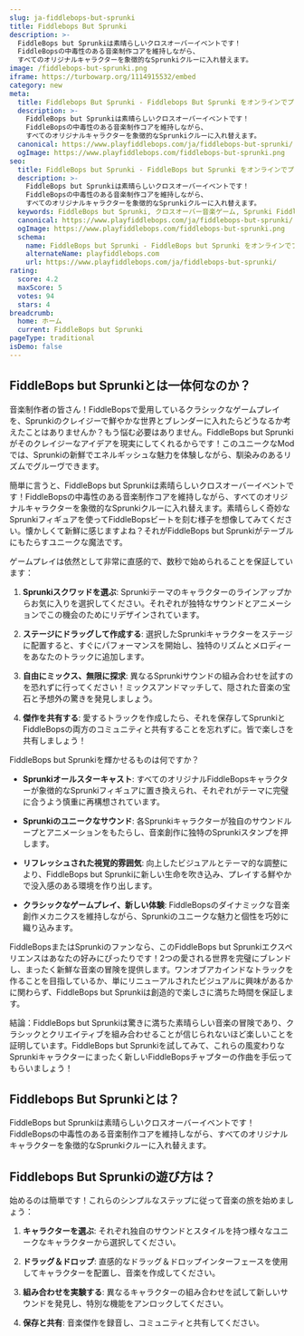 ```yaml
---
slug: ja-fiddlebops-but-sprunki
title: Fiddlebops But Sprunki
description: >-
  FiddleBops but Sprunkiは素晴らしいクロスオーバーイベントです！
  FiddleBopsの中毒性のある音楽制作コアを維持しながら、
  すべてのオリジナルキャラクターを象徴的なSprunkiクルーに入れ替えます。
image: /fiddlebops-but-sprunki.png
iframe: https://turbowarp.org/1114915532/embed
category: new
meta:
  title: Fiddlebops But Sprunki - Fiddlebops But Sprunki をオンラインでプレイ
  description: >-
    FiddleBops but Sprunkiは素晴らしいクロスオーバーイベントです！
    FiddleBopsの中毒性のある音楽制作コアを維持しながら、
    すべてのオリジナルキャラクターを象徴的なSprunkiクルーに入れ替えます。
  canonical: https://www.playfiddlebops.com/ja/fiddlebops-but-sprunki/
  ogImage: https://www.playfiddlebops.com/fiddlebops-but-sprunki.png
seo:
  title: FiddleBops but Sprunki - FiddleBops but Sprunki をオンラインでプレイ
  description: >-
    FiddleBops but Sprunkiは素晴らしいクロスオーバーイベントです！
    FiddleBopsの中毒性のある音楽制作コアを維持しながら、
    すべてのオリジナルキャラクターを象徴的なSprunkiクルーに入れ替えます。
  keywords: FiddleBops but Sprunki, クロスオーバー音楽ゲーム, Sprunki FiddleBops
  canonical: https://www.playfiddlebops.com/ja/fiddlebops-but-sprunki/
  ogImage: https://www.playfiddlebops.com/fiddlebops-but-sprunki.png
  schema:
    name: FiddleBops but Sprunki - FiddleBops but Sprunki をオンラインでプレイ
    alternateName: playfiddlebops.com
    url: https://www.playfiddlebops.com/ja/fiddlebops-but-sprunki/
rating:
  score: 4.2
  maxScore: 5
  votes: 94
  stars: 4
breadcrumb:
  home: ホーム
  current: FiddleBops but Sprunki
pageType: traditional
isDemo: false
---
```


## FiddleBops but Sprunkiとは一体何なのか？

音楽制作者の皆さん！FiddleBopsで愛用しているクラシックなゲームプレイを、Sprunkiのクレイジーで鮮やかな世界とブレンダーに入れたらどうなるか考えたことはありませんか？もう悩む必要はありません。FiddleBops but Sprunkiがそのクレイジーなアイデアを現実にしてくれるからです！このユニークなModでは、Sprunkiの新鮮でエネルギッシュな魅力を体験しながら、馴染みのあるリズムでグルーヴできます。

簡単に言うと、FiddleBops but Sprunkiは素晴らしいクロスオーバーイベントです！FiddleBopsの中毒性のある音楽制作コアを維持しながら、すべてのオリジナルキャラクターを象徴的なSprunkiクルーに入れ替えます。素晴らしく奇妙なSprunkiフィギュアを使ってFiddleBopsビートを刻む様子を想像してみてください。懐かしくて新鮮に感じますよね？それがFiddleBops but Sprunkiがテーブルにもたらすユニークな魔法です。

ゲームプレイは依然として非常に直感的で、数秒で始められることを保証しています：

1. **Sprunkiスクワッドを選ぶ**: Sprunkiテーマのキャラクターのラインアップからお気に入りを選択してください。それぞれが独特なサウンドとアニメーションでこの機会のためにリデザインされています。

2. **ステージにドラッグして作成する**: 選択したSprunkiキャラクターをステージに配置すると、すぐにパフォーマンスを開始し、独特のリズムとメロディーをあなたのトラックに追加します。

3. **自由にミックス、無限に探求**: 異なるSprunkiサウンドの組み合わせを試すのを恐れずに行ってください！ミックスアンドマッチして、隠された音楽の宝石と予想外の驚きを発見しましょう。

4. **傑作を共有する**: 愛するトラックを作成したら、それを保存してSprunkiとFiddleBopsの両方のコミュニティと共有することを忘れずに。皆で楽しさを共有しましょう！

FiddleBops but Sprunkiを輝かせるものは何ですか？

- **Sprunkiオールスターキャスト**: すべてのオリジナルFiddleBopsキャラクターが象徴的なSprunkiフィギュアに置き換えられ、それぞれがテーマに完璧に合うよう慎重に再構想されています。

- **Sprunkiのユニークなサウンド**: 各Sprunkiキャラクターが独自のサウンドループとアニメーションをもたらし、音楽創作に独特のSprunkiスタンプを押します。

- **リフレッシュされた視覚的雰囲気**: 向上したビジュアルとテーマ的な調整により、FiddleBops but Sprunkiに新しい生命を吹き込み、プレイする鮮やかで没入感のある環境を作り出します。

- **クラシックなゲームプレイ、新しい体験**: FiddleBopsのダイナミックな音楽創作メカニクスを維持しながら、Sprunkiのユニークな魅力と個性を巧妙に織り込みます。

FiddleBopsまたはSprunkiのファンなら、このFiddleBops but Sprunkiエクスペリエンスはあなたの好みにぴったりです！2つの愛される世界を完璧にブレンドし、まったく新鮮な音楽の冒険を提供します。ワンオブアカインドなトラックを作ることを目指しているか、単にリニューアルされたビジュアルに興味があるかに関わらず、FiddleBops but Sprunkiは創造的で楽しさに満ちた時間を保証します。

結論：FiddleBops but Sprunkiは驚きに満ちた素晴らしい音楽の冒険であり、クラシックとクリエイティブを組み合わせることが信じられないほど楽しいことを証明しています。FiddleBops but Sprunkiを試してみて、これらの風変わりなSprunkiキャラクターにまったく新しいFiddleBopsチャプターの作曲を手伝ってもらいましょう！

## Fiddlebops But Sprunkiとは？

FiddleBops but Sprunkiは素晴らしいクロスオーバーイベントです！FiddleBopsの中毒性のある音楽制作コアを維持しながら、すべてのオリジナルキャラクターを象徴的なSprunkiクルーに入れ替えます。

## Fiddlebops But Sprunkiの遊び方は？

始めるのは簡単です！これらのシンプルなステップに従って音楽の旅を始めましょう：

1. **キャラクターを選ぶ**: それぞれ独自のサウンドとスタイルを持つ様々なユニークなキャラクターから選択してください。

2. **ドラッグ＆ドロップ**: 直感的なドラッグ＆ドロップインターフェースを使用してキャラクターを配置し、音楽を作成してください。

3. **組み合わせを実験する**: 異なるキャラクターの組み合わせを試して新しいサウンドを発見し、特別な機能をアンロックしてください。

4. **保存と共有**: 音楽傑作を録音し、コミュニティと共有してください。
